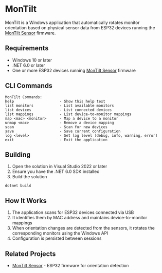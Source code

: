 # MonTilt

MonTilt is a Windows application that automatically rotates monitor orientation based on physical sensor data from ESP32 devices running the [MonTilt Sensor](https://github.com/rbrenton/montilt-sensor) firmware.

## Requirements

- Windows 10 or later
- .NET 6.0 or later
- One or more ESP32 devices running [MonTilt Sensor](https://github.com/rbrenton/montilt-sensor) firmware

## CLI Commands
```
MonTilt Commands:
help                     - Show this help text
list monitors            - List available monitors
list devices             - List connected devices
list mappings            - List device-to-monitor mappings
map <mac> <monitor>      - Map a device to a monitor
unmap <mac>              - Remove a device mapping
scan                     - Scan for new devices
save                     - Save current configuration
log <level>              - Set log level (debug, info, warning, error)
exit                     - Exit the application
```

## Building

1. Open the solution in Visual Studio 2022 or later
2. Ensure you have the .NET 6.0 SDK installed
3. Build the solution
```
dotnet build
```

## How It Works

1. The application scans for ESP32 devices connected via USB
2. It identifies them by MAC address and maintains device-to-monitor mappings
3. When orientation changes are detected from the sensors, it rotates the corresponding monitors using the Windows API
4. Configuration is persisted between sessions

## Related Projects

- [MonTilt Sensor](https://github.com/rbrenton/montilt-sensor) - ESP32 firmware for orientation detection